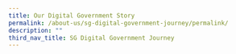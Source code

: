 ```yaml
---
title: Our Digital Government Story
permalink: /about-us/sg-digital-government-journey/permalink/
description: ""
third_nav_title: SG Digital Government Journey
---
```

